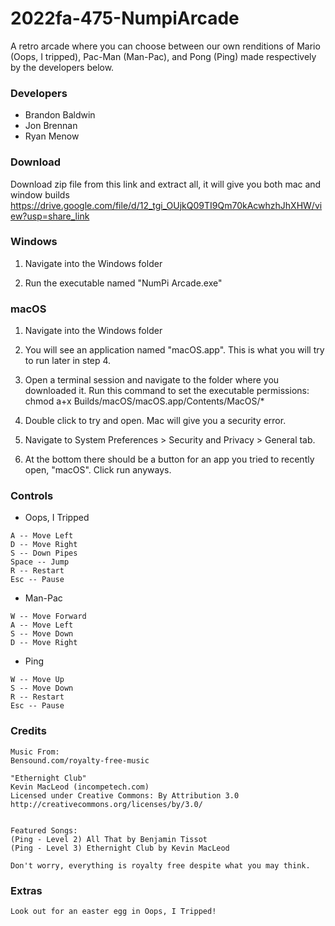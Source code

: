 # 2022fa-475-NumpiArcade
A retro arcade where you can choose between our own renditions of Mario (Oops, I tripped), Pac-Man (Man-Pac), and Pong (Ping) made respectively by the developers below.

### Developers 
- Brandon Baldwin
- Jon Brennan
- Ryan Menow

### Download
Download zip file from this link and extract all, it will give you both mac and window builds
https://drive.google.com/file/d/12_tgi_OUjkQ09TI9Qm70kAcwhzhJhXHW/view?usp=share_link

### Windows
1. Navigate into the Windows folder

2. Run the executable named "NumPi Arcade.exe"

### macOS
1. Navigate into the Windows folder

2. You will see an application named "macOS.app". This is what you will try to run later in step 4.

3. Open a terminal session and navigate to the folder where you downloaded it. Run this command to set the executable permissions:
chmod a+x Builds/macOS/macOS.app/Contents/MacOS/* 

4. Double click to try and open. Mac will give you a security error.

5. Navigate to System Preferences > Security and Privacy > General tab.

6. At the bottom there should be a button for an app you tried to recently open, "macOS". Click run anyways.


### Controls
- Oops, I Tripped
```
A -- Move Left
D -- Move Right
S -- Down Pipes
Space -- Jump
R -- Restart
Esc -- Pause
```
- Man-Pac
```
W -- Move Forward
A -- Move Left
S -- Move Down
D -- Move Right
```
- Ping
```
W -- Move Up
S -- Move Down
R -- Restart
Esc -- Pause
```


### Credits
```
Music From:
Bensound.com/royalty-free-music

"Ethernight Club"
Kevin MacLeod (incompetech.com)
Licensed under Creative Commons: By Attribution 3.0
http://creativecommons.org/licenses/by/3.0/


Featured Songs:
(Ping - Level 2) All That by Benjamin Tissot
(Ping - Level 3) Ethernight Club by Kevin MacLeod
```
```
Don't worry, everything is royalty free despite what you may think.
```

### Extras
```
Look out for an easter egg in Oops, I Tripped!
```
